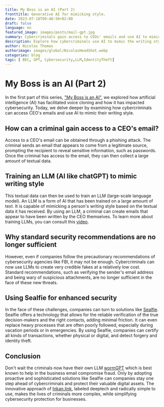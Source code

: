```yaml
---
title: My Boss is an AI (Part 2)
fronttitle: Generative AI for mimicking style.
date: 2023-07-18T09:48:50+02:00
draft: false
language: en
featured_image: images/posts/mail-gpt.jpg
summary: Cybercriminals gain access to CEOs' emails and use AI to mimic their writing style for free. Standard security recommendations advise caution and looking for anomalies, such as spelling mistakes or language errors. It's easy to see why these recommendations are no longer sufficient. Criminals can create convincing forgeries, even with dedicated AI like fakeGPT. Sealfie supports the most targeted individuals by providing peace of mind during crucial financial transactions.
description: Explore how cybercriminals use AI to mimic the writing style of CEOs and why standard security recommendations are no longer sufficient. Discover how Sealfie can help detect forgery and identity theft. Read "My Boss is an AI (Part 2)" to learn more about these cybersecurity threats and how to combat them.
author: Nicolas Thomas
authorimage: images/global/NicolasHeadShot.webp
categories: blog
tags: [ BEC, GPT, Cybersecurity,LLM,IdentityTheft]
---
```

# My Boss is an AI (Part 2)

In the first part of this series, ["My Boss is an AI"](https://inkan.link/en/posts/blog-my-boss-is-an-ai/), we explored how artificial intelligence (AI) has facilitated voice cloning and how it has impacted cybersecurity. Today, we delve deeper by examining how cybercriminals can access CEO's emails and use AI to mimic their writing style.

## How can a criminal gain access to a CEO's email?

Access to a CEO's email can be obtained through a phishing attack. The criminal sends an email that appears to come from a legitimate source, prompting the recipient to reveal sensitive information, such as passwords. Once the criminal has access to the email, they can then collect a large amount of textual data.

## Training an LLM (AI like chatGPT) to mimic writing style

This textual data can then be used to train an LLM (large-scale language model). An LLM is a form of AI that has been trained on a large amount of text. It is capable of mimicking a person's writing style based on the textual data it has received. By using an LLM, a criminal can create emails that appear to have been written by the CEO themselves. To learn more about training LLMs, you can consult this [video](https://www.youtube.com/watch?v=aBNcbyakt1w).

## Why standard security recommendations are no longer sufficient

However, even if companies follow the precautionary recommendations of cybersecurity agencies like FBI, it may not be enough. Cybercriminals can now use LLMs to create very credible fakes at a relatively low cost. Standard recommendations, such as verifying the sender's email address and being wary of suspicious attachments, are no longer sufficient in the face of these new threats.

## Using Sealfie for enhanced security

In the face of these challenges, companies can turn to solutions like [Sealfie](https://sealf.ie/en). Sealfie offers a technology that allows for the reliable verification of the true decision-makers and the right contacts, adding minimal friction. It can even replace heavy processes that are often poorly followed, especially during vacation periods or in emergencies. By using Sealfie, companies can certify all kinds of transactions, whether physical or digital, and detect forgery and identity theft.

## Conclusion

Don't wait the criminals now have their own LLM [wormGPT](https://thehackernews.com/2023/07/wormgpt-new-ai-tool-allows.html) which is best known to help in the business email compromise fraud.
Only by adopting proactive and sophisticated solutions like Sealfie can companies stay one step ahead of cybercriminals and protect their valuable digital assets. The innovative approach of [Inkan.link](https://inkan.link/en/posts/blog-my-boss-is-an-ai/), labeled deeptech and radically simple to use, makes the lives of criminals more complex, while simplifying cybersecurity protection for businesses.

